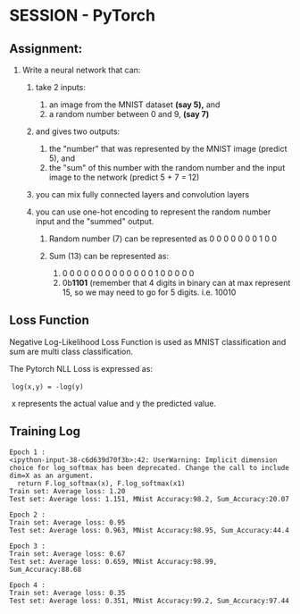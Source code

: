 # SESSION - PyTorch



## Assignment:



1. Write a neural network that can:

   1. take 2 inputs:

      1. an image from the MNIST dataset **(say 5),** and
      2. a random number between 0 and 9, **(say 7)**

   2. and gives two outputs:

      1. the "number" that was represented by the MNIST image (predict 5), and
      2. the "sum" of this number with the random number and the input image to the network (predict 5 + 7 = 12)   

   3. you can mix fully connected layers and convolution layers

   4. you can use one-hot encoding to represent the random number input and the "summed" output.

      1. Random number (7) can be represented as 0 0 0 0 0 0 0 1 0 0

      2. Sum (13) can be represented as:

         1. 0 0 0 0 0 0 0 0 0 0 0 0 0 1 0 0 0 0 0
         2. 0b**1101** (remember that 4 digits in binary can at max represent 15, so we may need to go for 5 digits. i.e. 10010

         

## Loss Function

Negative Log-Likelihood Loss Function is used as MNIST classification and sum are multi class classification.

The Pytorch NLL Loss is expressed as: 

​																`log(x,y) = -log(y)` 

​									x represents the actual value and y the predicted value.





## Training Log

```
Epoch 1 : 
<ipython-input-38-c6d639d70f3b>:42: UserWarning: Implicit dimension choice for log_softmax has been deprecated. Change the call to include dim=X as an argument.
  return F.log_softmax(x), F.log_softmax(x1)
Train set: Average loss: 1.20
Test set: Average loss: 1.151, MNist Accuracy:98.2, Sum_Accuracy:20.07

Epoch 2 : 
Train set: Average loss: 0.95
Test set: Average loss: 0.963, MNist Accuracy:98.95, Sum_Accuracy:44.4

Epoch 3 : 
Train set: Average loss: 0.67
Test set: Average loss: 0.659, MNist Accuracy:98.99, Sum_Accuracy:88.68

Epoch 4 : 
Train set: Average loss: 0.35
Test set: Average loss: 0.351, MNist Accuracy:99.2, Sum_Accuracy:97.44
```













